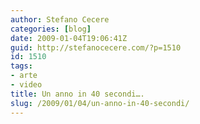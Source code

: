 ```yaml
---
author: Stefano Cecere
categories: [blog]
date: 2009-01-04T19:06:41Z
guid: http://stefanocecere.com/?p=1510
id: 1510
tags:
- arte
- video
title: Un anno in 40 secondi….
slug: /2009/01/04/un-anno-in-40-secondi/
---
```


